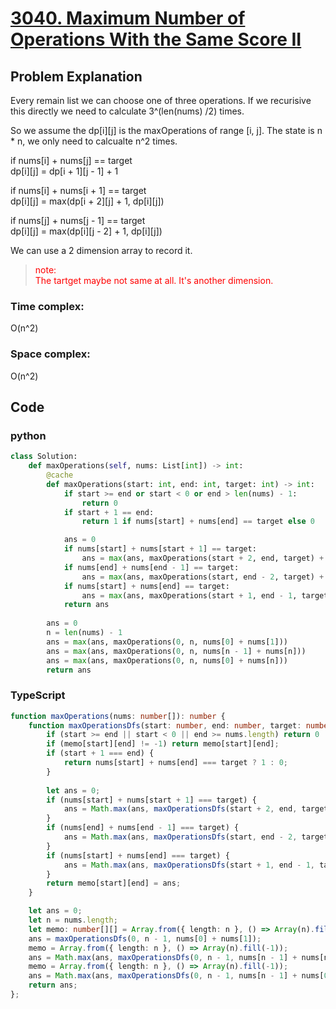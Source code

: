 # [3040. Maximum Number of Operations With the Same Score II](https://leetcode.cn/problems/maximum-number-of-operations-with-the-same-score-ii/description/?envType=daily-question&envId=2024-06-08)



## Problem Explanation
Every remain list we can choose one of three operations. If we recurisive this directly we need to calculate 3^(len(nums) /2) times.

So we assume the dp[i][j] is the maxOperations of range [i, j]. The state is n * n, we only need to calcualte n^2 times.


if nums[i] + nums[j] == target  
dp[i][j] = dp[i + 1][j - 1] + 1   

if nums[i] + nums[i + 1] == target  
dp[i][j] = max(dp[i + 2][j] + 1, dp[i][j])  

if nums[j] + nums[j - 1] == target  
dp[i][j] = max(dp[i][j - 2] + 1, dp[i][j])

We can use a 2 dimension array to record it.

> <font color="red">note:  
> The tartget maybe not same at all. It's another dimension.
> </font>

### Time complex:
O(n^2)

### Space complex:
O(n^2)
## Code

### python
```python
class Solution:
    def maxOperations(self, nums: List[int]) -> int:
        @cache
        def maxOperations(start: int, end: int, target: int) -> int:
            if start >= end or start < 0 or end > len(nums) - 1:
                return 0
            if start + 1 == end:
                return 1 if nums[start] + nums[end] == target else 0

            ans = 0
            if nums[start] + nums[start + 1] == target:
                ans = max(ans, maxOperations(start + 2, end, target) + 1)
            if nums[end] + nums[end - 1] == target:
                ans = max(ans, maxOperations(start, end - 2, target) + 1)
            if nums[start] + nums[end] == target:
                ans = max(ans, maxOperations(start + 1, end - 1, target) + 1)
            return ans
        
        ans = 0
        n = len(nums) - 1
        ans = max(ans, maxOperations(0, n, nums[0] + nums[1]))
        ans = max(ans, maxOperations(0, n, nums[n - 1] + nums[n]))
        ans = max(ans, maxOperations(0, n, nums[0] + nums[n]))
        return ans


```

### TypeScript
```TypeScript
function maxOperations(nums: number[]): number {
    function maxOperationsDfs(start: number, end: number, target: number): number {
        if (start >= end || start < 0 || end >= nums.length) return 0
        if (memo[start][end] != -1) return memo[start][end];
        if (start + 1 === end) {
            return nums[start] + nums[end] === target ? 1 : 0;
        }
        
        let ans = 0;
        if (nums[start] + nums[start + 1] === target) {
            ans = Math.max(ans, maxOperationsDfs(start + 2, end, target) + 1);
        }
        if (nums[end] + nums[end - 1] === target) {
            ans = Math.max(ans, maxOperationsDfs(start, end - 2, target) + 1);
        }
        if (nums[start] + nums[end] === target) {
            ans = Math.max(ans, maxOperationsDfs(start + 1, end - 1, target) + 1);
        }
        return memo[start][end] = ans;
    }

    let ans = 0;
    let n = nums.length;
    let memo: number[][] = Array.from({ length: n }, () => Array(n).fill(-1));
    ans = maxOperationsDfs(0, n - 1, nums[0] + nums[1]);
    memo = Array.from({ length: n }, () => Array(n).fill(-1));
    ans = Math.max(ans, maxOperationsDfs(0, n - 1, nums[n - 1] + nums[n - 2]));
    memo = Array.from({ length: n }, () => Array(n).fill(-1));
    ans = Math.max(ans, maxOperationsDfs(0, n - 1, nums[n - 1] + nums[0]));
    return ans;
};

```